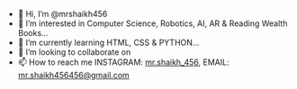- 👋 Hi, I’m @mrshaikh456
- 👀 I’m interested in Computer Science, Robotics, AI, AR & Reading Wealth Books...
- 🌱 I’m currently learning HTML, CSS & PYTHON...
- 💞️ I’m looking to collaborate on 
- 📫 How to reach me INSTAGRAM: <a href="https://www.instagram.com/mr.shaikh_456/" target="_blank" >mr.shaikh_456</a>, EMAIL: mr.shaikh456456@gmail.com

<!---
mrshaikh456/mrshaikh456 is a ✨ special ✨ repository because its `README.md` (this file) appears on your GitHub profile.
You can click the Preview link to take a look at your changes.
--->
